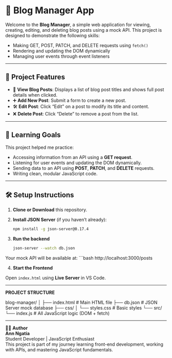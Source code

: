 # 📝 Blog Manager App

Welcome to the **Blog Manager**, a simple web application for viewing, creating, editing, and deleting blog posts using a mock API. This project is designed to demonstrate the following skills:

- Making GET, POST, PATCH, and DELETE requests using `fetch()`
- Rendering and updating the DOM dynamically
- Managing user events through event listeners

---

## 🚀 Project Features

- 📄 **View Blog Posts**: Displays a list of blog post titles and shows full post details when clicked.
- ➕ **Add New Post**: Submit a form to create a new post.
- 🛠️ **Edit Post**: Click “Edit” on a post to modify its title and content.
- ❌ **Delete Post**: Click “Delete” to remove a post from the list.

---

## 🧠 Learning Goals

This project helped me practice:

- Accessing information from an API using a **GET request**.
- Listening for user events and updating the DOM dynamically.
- Sending data to an API using **POST**, **PATCH**, and **DELETE** requests.
- Writing clean, modular JavaScript code.

---

## 🛠️ Setup Instructions

1. **Clone or Download** this repository.

2. **Install JSON Server** (if you haven’t already):
   ```bash
   npm install -g json-server@0.17.4

3. **Run the backend**
    ```bash
    json-server --watch db.json
Your mock API will be available at:
     ```bash
     http://localhost:3000/posts
     
4. **Start the Frontend**

Open `index.html` using **Live Server** in VS Code.

---

**PROJECT STRUCTURE**

blog-manager/
│
├── index.html              # Main HTML file
├── db.json                 # JSON Server mock database
├── css/
│   └── styles.css          # Basic styles
└── src/
    └── index.js            # All JavaScript logic (DOM + fetch)


---

🙋‍♀️ **Author**  
**Ann Ngatia**  
Student Developer | JavaScript Enthusiast  
This project is part of my journey learning front-end development, working with APIs, and mastering JavaScript fundamentals.
